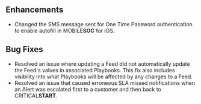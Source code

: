 ## Enhancements
- Changed the SMS message sent for One Time Password authentication to enable autofill in MOBILE**SOC** for iOS.

## Bug Fixes
- Resolved an issue where updating a Feed did not automatically update the Feed's values in associated Playbooks. This fix also includes visibility into what Playbooks will be affected by any changes to a Feed.
- Resolved an issue that caused erroneous SLA missed notifications when an Alert was escalated first to a customer and then back to CRITICAL**START**.
